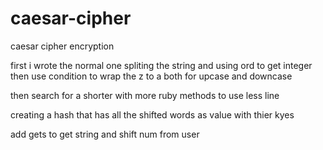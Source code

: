 # caesar-cipher
caesar cipher encryption


first i wrote the normal one spliting the string and  using ord to get integer then use condition to wrap the z to a both for upcase and downcase

then search for a shorter with more ruby methods to use less line

creating a hash that has all the shifted words as value with thier kyes 

add gets to get string and shift num from user
